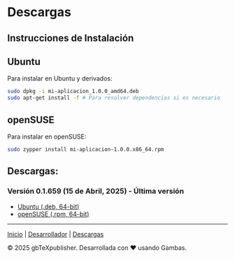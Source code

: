 # Descargas

## Instrucciones de Instalación




## Ubuntu

Para instalar en Ubuntu y derivados:

```bash
sudo dpkg -i mi-aplicacion_1.0.0_amd64.deb
sudo apt-get install -f # Para resolver dependencias si es necesario
```

## openSUSE

Para instalar en openSUSE:

```bash
sudo zypper install mi-aplicacion-1.0.0.x86_64.rpm
```

## Descargas:

### Versión 0.1.659 (15 de Abril, 2025) - Última versión

- [Ubuntu (.deb, 64-bit)](https://github.com/albertomoyano/gbtexpublisher/tree/main/ubuntu)
- [openSUSE (.rpm, 64-bit)](https://github.com/albertomoyano/gbtexpublisher/tree/main/suse)

---

[Inicio](index.md) | [Desarrollador](cv.md) | [Descargas](downloads.md)

&copy; 2025 gbTeXpublisher. Desarrollada con ❤️ usando Gambas.